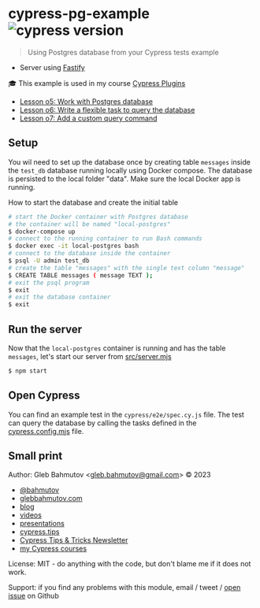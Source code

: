 # cypress-pg-example ![cypress version](https://img.shields.io/badge/cypress-13.3.3-brightgreen)

> Using Postgres database from your Cypress tests example

- Server using [Fastify](https://fastify.dev/)

🎓 This example is used in my course [Cypress Plugins](https://cypress.tips/courses/cypress-plugins)

- [Lesson o5: Work with Postgres database](https://cypress.tips/courses/cypress-plugins/lessons/o5)
- [Lesson o6: Write a flexible task to query the database](https://cypress.tips/courses/cypress-plugins/lessons/o6)
- [Lesson o7: Add a custom query command](https://cypress.tips/courses/cypress-plugins/lessons/o7)

## Setup

You wil need to set up the database once by creating table `messages` inside the `test_db` database running locally using Docker compose. The database is persisted to the local folder "data". Make sure the local Docker app is running.

How to start the database and create the initial table

```bash
# start the Docker container with Postgres database
# the container will be named "local-postgres"
$ docker-compose up
# connect to the running container to run Bash commands
$ docker exec -it local-postgres bash
# connect to the database inside the container
$ psql -U admin test_db
# create the table "messages" with the single text column "message"
$ CREATE TABLE messages ( message TEXT );
# exit the psql program
$ exit
# exit the database container
$ exit
```

## Run the server

Now that the `local-postgres` container is running and has the table `messages`, let's start our server from [src/server.mjs](./src/server.mjs)

```bash
$ npm start
```

## Open Cypress

You can find an example test in the `cypress/e2e/spec.cy.js` file. The test can query the database by calling the tasks defined in the [cypress.config.mjs](./cypress.config.mjs) file.

## Small print

Author: Gleb Bahmutov &lt;gleb.bahmutov@gmail.com&gt; &copy; 2023

- [@bahmutov](https://twitter.com/bahmutov)
- [glebbahmutov.com](https://glebbahmutov.com)
- [blog](https://glebbahmutov.com/blog)
- [videos](https://www.youtube.com/glebbahmutov)
- [presentations](https://slides.com/bahmutov)
- [cypress.tips](https://cypress.tips)
- [Cypress Tips & Tricks Newsletter](https://cypresstips.substack.com/)
- [my Cypress courses](https://cypress.tips/courses)

License: MIT - do anything with the code, but don't blame me if it does not work.

Support: if you find any problems with this module, email / tweet /
[open issue](https://github.com/bahmutov/cypress-pg-example/issues) on Github
